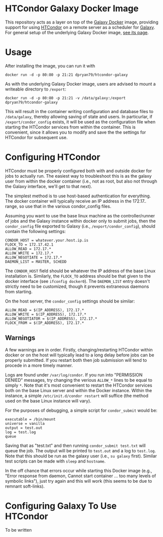 HTCondor Galaxy Docker Image
============================

This repository acts as a layer on top of the [Galaxy Docker](https://github.com/bgruening/docker-galaxy-stable) image, providing support for using [HTCondor](http://research.cs.wisc.edu/htcondor/) on a remote server as a scheduler for [Galaxy](http://galaxyproject.org/). For general setup of the underlying Galaxy Docker image, [see its page](https://github.com/bgruening/docker-galaxy-stable).

Usage
=====

After installing the image, you can run it with

    docker run -d -p 80:80 -p 21:21 dpryan79/htcondor-galaxy

As with the underlying Galaxy Docker image, users are advised to mount a writeable directory to `/export`:

    docker run -d -p 80:80 -p 21:21 -v /data/galaxy:/export dpryan79/htcondor-galaxy

This will result in the container writing configuration and database files to `/data/galaxy`, thereby allowing saving of state and users. In particurlar, if `/export/condor_config` exists, it will be used as the configuration file when starting the HTCondor services from within the container. This is convenient, since it allows you to modify and save the the settings for HTCondor for subsequent use.

Configuring HTCondor
====================

HTCondor must be properly configured both with and outside docker for jobs to actually run. The easiest way to troubleshoot this is as the galaxy user from within the docker container (i.e., not as root, but also not through the Galaxy interface, we'll get to that next).

The simplest method is to use host-based authentication for everything. The docker container will typically receive an IP address in the 172.17.*.* range, so use that in the various condor_config files.

Assuming you want to use the base linux machine as the controller/runner of jobs and the Galaxy instance within docker only to submit jobs, then the `condor_config` file exported to Galaxy (i.e., `/export/condor_config`), should contain the following settings:

    CONDOR_HOST = whatever.your.host.ip.is
    FLOCK_TO = 172.17.42.1
    ALLOW_READ = 172.17.*
    ALLOW_WRITE = 172.17.*
    ALLOW_NEGOTIATE = 172.17.*
    DAEMON_LIST = MASTER, SCHEDD

The `CONDOR_HOST` field should be whatever the IP address of the base Linux installation is. Similarly, the `FLOCK_TO` address should be that given to the docker interface (see `ifconfig docker0`). The `DAEMON_LIST` entry doesn't strictly need to be customized, though it prevents extraneous daemons from starting.

On the host server, the `condor_config` settings should be similar:

    ALLOW_READ = $(IP_ADDRESS), 172.17.*
    ALLOW_WRITE = $(IP_ADDRESS), 172.17.*
    ALLOW_NEGOTIATOR = $(IP_ADDRESS), 172.17.*
    FLOCK_FROM = $(IP_ADDRESS), 172.17.*

Warnings
--------

A few warnings are in order. Firstly, changing/restarting HTCondor within docker or on the host will typically lead to a long delay before jobs can be properly submitted. If you restart both then job submission will tend to procede in a more timely manner.

Logs are found under `/var/log/condor`. If you run into "PERMISSION DENIED" messages, try changing the verious `ALLOW_*` lines to be equal to simply `*`. Note that it's most convenient to restart the HTCondor services both on the base Linux server and within the Docker instance. Within the instance, a simple `/etc/init.d/condor restart` will suffice (the method used on the base Linux instance will vary).

For the purposes of debugging, a simple script for `condor_submit` would be:

    executable = /bin/mount
    universe = vanilla
    output = test.out
    log = test.log
    queue

Saving that as "test.txt" and then running `condor_submit test.txt` will queue the job. The output will be printed to `test.out` and a log to `test.log`. Note that this should be run as the galaxy user (i.e., `su galaxy` first). Similar test scripts can be made with `sleep` and `hostname`.

In the off chance that errors occur while starting this Docker image (e.g., "Error response from daemon, Cannot start container ... too many levels of symbolic links"), just try again and this will work (this seems to be due to remnant soft-links).

Configuring Galaxy To Use HTCondor
==================================

To be written
